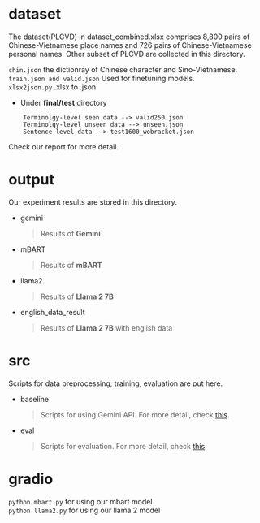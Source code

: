# dataset
The dataset(PLCVD) in dataset_combined.xlsx comprises 8,800 pairs of Chinese-Vietnamese place names and 726 pairs of Chinese-Vietnamese personal names. Other subset of PLCVD are collected in this directory.

```chin.json``` the dictionray of Chinese character and Sino-Vietnamese.  
```train.json and valid.json``` Used for finetuning models.  
```xlsx2json.py``` .xlsx to .json

* Under **final\/test** directory
```
    Terminolgy-level seen data --> valid250.json
    Terminolgy-level unseen data --> unseen.json
    Sentence-level data --> test1600_wobracket.json
```
Check our report for more detail.


# output
Our experiment results are stored in this directory.
* gemini 
    > Results of **Gemini**
* mBART
    > Results of **mBART**
* llama2
    > Results of **Llama 2 7B**
* english_data_result
    > Results of **Llama 2 7B** with english data
# src
Scripts for data preprocessing, training, evaluation are put here.
* baseline
    > Scripts for using Gemini API. For more detail, check [this](https://github.com/booyaka91112/adlfinal/tree/main/src/baseline).
* eval
    > Scripts for evaluation. For more detail, check [this](https://github.com/booyaka91112/adlfinal/tree/main/src/eval).
# gradio
```python mbart.py``` for using our mbart model  
```python llama2.py``` for using our llama 2 model
